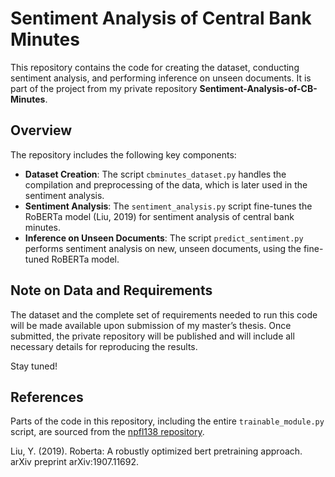 # Sentiment Analysis of Central Bank Minutes

This repository contains the code for creating the dataset, conducting sentiment analysis, and performing inference on unseen documents. It is part of the project from my private repository **Sentiment-Analysis-of-CB-Minutes**.

## Overview

The repository includes the following key components:

- **Dataset Creation**: The script `cbminutes_dataset.py` handles the compilation and preprocessing of the data, which is later used in the sentiment analysis.
- **Sentiment Analysis**: The `sentiment_analysis.py` script fine-tunes the RoBERTa model (Liu, 2019) for sentiment analysis of central bank minutes.
- **Inference on Unseen Documents**: The script `predict_sentiment.py` performs sentiment analysis on new, unseen documents, using the fine-tuned RoBERTa model.

## Note on Data and Requirements

The dataset and the complete set of requirements needed to run this code will be made available upon submission of my master’s thesis. Once submitted, the private repository will be published and will include all necessary details for reproducing the results.

Stay tuned!

## References

Parts of the code in this repository, including the entire `trainable_module.py` script, are sourced from the [npfl138 repository](https://github.com/ufal/npfl138).

Liu, Y. (2019). Roberta: A robustly optimized bert pretraining approach. arXiv preprint arXiv:1907.11692.
